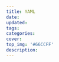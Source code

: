 ```yaml
---
title: YAML
date: 
updated:
tags:
categories:
cover:
top_img: '#66CCFF'
description:
---
```


<!-- more -->

